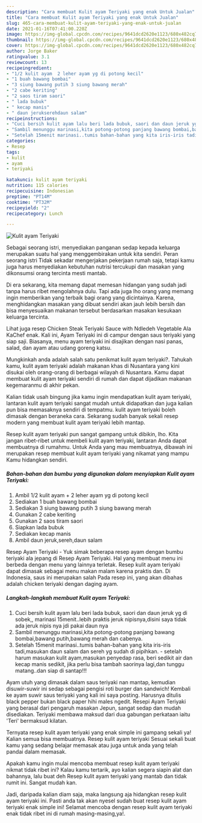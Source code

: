 ```yaml
---
description: "Cara membuat Kulit ayam Teriyaki yang enak Untuk Jualan"
title: "Cara membuat Kulit ayam Teriyaki yang enak Untuk Jualan"
slug: 465-cara-membuat-kulit-ayam-teriyaki-yang-enak-untuk-jualan
date: 2021-01-16T07:41:00.220Z
image: https://img-global.cpcdn.com/recipes/9641dcd2620e1123/680x482cq70/kulit-ayam-teriyaki-foto-resep-utama.jpg
thumbnail: https://img-global.cpcdn.com/recipes/9641dcd2620e1123/680x482cq70/kulit-ayam-teriyaki-foto-resep-utama.jpg
cover: https://img-global.cpcdn.com/recipes/9641dcd2620e1123/680x482cq70/kulit-ayam-teriyaki-foto-resep-utama.jpg
author: Jorge Baker
ratingvalue: 3.1
reviewcount: 13
recipeingredient:
- "1/2 kulit ayam  2 leher ayam yg di potong kecil"
- "1 buah bawang bombai"
- "3 siung bawang putih 3 siung bawang merah"
- "2 cabe keriting"
- "2 saos tiram saori"
- " lada bubuk"
- " kecap manis"
- " daun jerukserehdaun salam"
recipeinstructions:
- "Cuci bersih kulit ayam lalu beri lada bubuk, saori dan daun jeruk yg di sobek,, marinasi 15menit..lebih praktis jeruk nipisnya,disini saya tidak ada jeruk nipis nya jdi pakai daun nya"
- "Sambil menunggu marinasi,kita potong-potong panjang bawang bombai,bawang putih,bawang merah dan cabenya."
- "Setelah 15menit marinasi..tumis bahan-bahan yang kita iris-iris tadi,masukan daun salam dan sereh yg sudah di pipihkan.  setelah harum masukan kulit ayam,masukan penyedap rasa, beri sedikit air dan kecap manis sedikit, jika perlu bisa tambah saorinya lagi,dan tunggu matang..dan siap di santap!!!"
categories:
- Resep
tags:
- kulit
- ayam
- teriyaki

katakunci: kulit ayam teriyaki 
nutrition: 115 calories
recipecuisine: Indonesian
preptime: "PT14M"
cooktime: "PT32M"
recipeyield: "2"
recipecategory: Lunch

---
```



![Kulit ayam Teriyaki](https://img-global.cpcdn.com/recipes/9641dcd2620e1123/680x482cq70/kulit-ayam-teriyaki-foto-resep-utama.jpg)

Sebagai seorang istri, menyediakan panganan sedap kepada keluarga merupakan suatu hal yang menggembirakan untuk kita sendiri. Peran seorang istri Tidak sekadar mengerjakan pekerjaan rumah saja, tetapi kamu juga harus menyediakan kebutuhan nutrisi tercukupi dan masakan yang dikonsumsi orang tercinta mesti mantab.

Di era  sekarang, kita memang dapat memesan hidangan yang sudah jadi tanpa harus ribet mengolahnya dulu. Tapi ada juga lho orang yang memang ingin memberikan yang terbaik bagi orang yang dicintainya. Karena, menghidangkan masakan yang dibuat sendiri akan jauh lebih bersih dan bisa menyesuaikan makanan tersebut berdasarkan masakan kesukaan keluarga tercinta. 

Lihat juga resep Chicken Steak Teriyaki Sauce with Ndledeh Vegetable Ala KaChef enak. Kali ini, Ayam Teriyaki ini di campur dengan saus teriyaki yang siap saji. Biasanya, menu ayam teriyaki ini disajikan dengan nasi panas, salad, dan ayam atau udang goreng katsu.

Mungkinkah anda adalah salah satu penikmat kulit ayam teriyaki?. Tahukah kamu, kulit ayam teriyaki adalah makanan khas di Nusantara yang kini disukai oleh orang-orang di berbagai wilayah di Nusantara. Kamu dapat membuat kulit ayam teriyaki sendiri di rumah dan dapat dijadikan makanan kegemaranmu di akhir pekan.

Kalian tidak usah bingung jika kamu ingin mendapatkan kulit ayam teriyaki, lantaran kulit ayam teriyaki sangat mudah untuk didapatkan dan juga kalian pun bisa memasaknya sendiri di tempatmu. kulit ayam teriyaki boleh dimasak dengan beraneka cara. Sekarang sudah banyak sekali resep modern yang membuat kulit ayam teriyaki lebih mantap.

Resep kulit ayam teriyaki pun sangat gampang untuk dibikin, lho. Kita jangan ribet-ribet untuk membeli kulit ayam teriyaki, lantaran Anda dapat membuatnya di rumahmu. Untuk Anda yang mau membuatnya, dibawah ini merupakan resep membuat kulit ayam teriyaki yang nikamat yang mampu Kamu hidangkan sendiri.

<!--inarticleads1-->

##### Bahan-bahan dan bumbu yang digunakan dalam menyiapkan Kulit ayam Teriyaki:

1. Ambil 1/2 kulit ayam + 2 leher ayam yg di potong kecil
1. Sediakan 1 buah bawang bombai
1. Sediakan 3 siung bawang putih 3 siung bawang merah
1. Gunakan 2 cabe keriting
1. Gunakan 2 saos tiram saori
1. Siapkan  lada bubuk
1. Sediakan  kecap manis
1. Ambil  daun jeruk,sereh,daun salam


Resep Ayam Teriyaki - Yuk simak beberapa resep ayam dengan bumbu teriyaki ala jepang di Resep Ayam Teriyaki. Hal yang membuat menu ini berbeda dengan menu yang lainnya terletak. Resep kulit ayam teriyaki dapat dimasak sebagai menu makan malam karena praktis dan. Di Indonesia, saus ini merupakan salah Pada resep ini, yang akan dibahas adalah chicken teriyaki dengan daging ayam. 

<!--inarticleads2-->

##### Langkah-langkah membuat Kulit ayam Teriyaki:

1. Cuci bersih kulit ayam lalu beri lada bubuk, saori dan daun jeruk yg di sobek,, marinasi 15menit..lebih praktis jeruk nipisnya,disini saya tidak ada jeruk nipis nya jdi pakai daun nya
1. Sambil menunggu marinasi,kita potong-potong panjang bawang bombai,bawang putih,bawang merah dan cabenya.
1. Setelah 15menit marinasi..tumis bahan-bahan yang kita iris-iris tadi,masukan daun salam dan sereh yg sudah di pipihkan. -  setelah harum masukan kulit ayam,masukan penyedap rasa, beri sedikit air dan kecap manis sedikit, jika perlu bisa tambah saorinya lagi,dan tunggu matang..dan siap di santap!!!


Ayam utuh yang dimasak dalam saus teriyaki nan mantap, kemudian disuwir-suwir ini sedap sebagai pengisi roti burger dan sandwich! Kembali ke ayam suwir saus teriyaki yang kali ini saya posting. Harusnya ditulis black pepper bukan black paper hihi males ngedit. Resepi Ayam Teriyaki yang berasal dari pengaruh masakan Jepun, sangat sedap dan mudah disediakan. Teriyaki membawa maksud dari dua gabungan perkataan iaitu &#39;Teri&#39; bermaksud kilatan. 

Ternyata resep kulit ayam teriyaki yang enak simple ini gampang sekali ya! Kalian semua bisa membuatnya. Resep kulit ayam teriyaki Sesuai sekali buat kamu yang sedang belajar memasak atau juga untuk anda yang telah pandai dalam memasak.

Apakah kamu ingin mulai mencoba membuat resep kulit ayam teriyaki nikmat tidak ribet ini? Kalau kamu tertarik, ayo kalian segera siapin alat dan bahannya, lalu buat deh Resep kulit ayam teriyaki yang mantab dan tidak rumit ini. Sangat mudah kan. 

Jadi, daripada kalian diam saja, maka langsung aja hidangkan resep kulit ayam teriyaki ini. Pasti anda tak akan nyesel sudah buat resep kulit ayam teriyaki enak simple ini! Selamat mencoba dengan resep kulit ayam teriyaki enak tidak ribet ini di rumah masing-masing,ya!.

